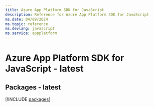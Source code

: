 ```yaml
---
title: Azure App Platform SDK for JavaScript
description: Reference for Azure App Platform SDK for JavaScript
ms.date: 04/09/2024
ms.topic: reference
ms.devlang: javascript
ms.service: appplatform
---
```

# Azure App Platform SDK for JavaScript - latest
## Packages - latest
[!INCLUDE [packages](app-platform-index.md)]